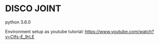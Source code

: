 # DISCO JOINT

python 3.6.0

Environment setup as youtube tutorial: https://www.youtube.com/watch?v=Ctfs-E_9rLE

